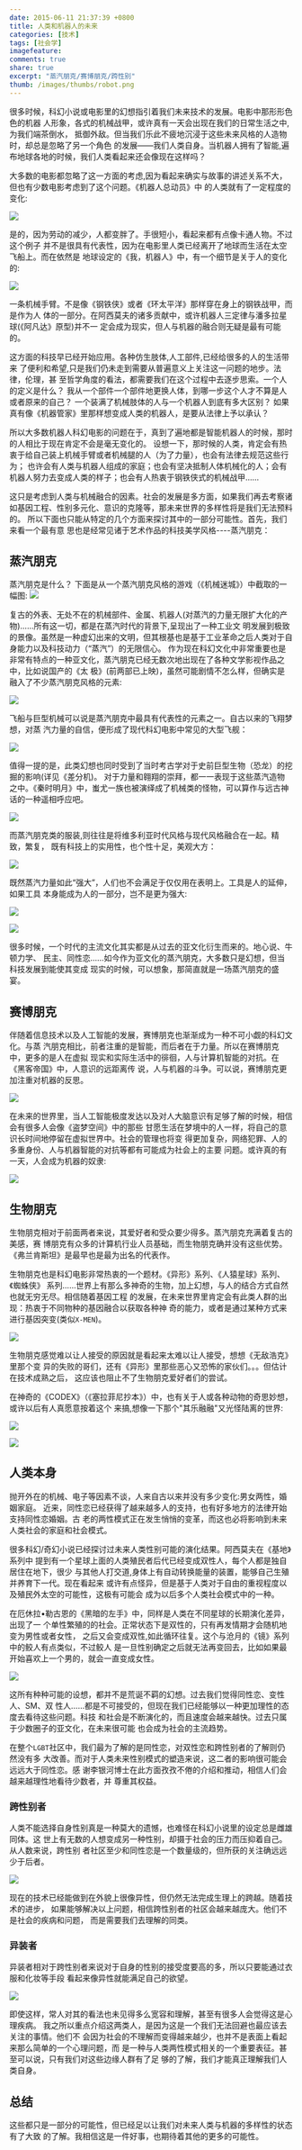 ```yaml
---
date: 2015-06-11 21:37:39 +0800
title: 人类和机器人的未来
categories: [技术]
tags: [社会学]
imagefeature:
comments: true
share: true
excerpt: "蒸汽朋克/赛博朋克/跨性别"
thumb: /images/thumbs/robot.png
---
```


很多时候，科幻小说或电影里的幻想指引着我们未来技术的发展。电影中那形形色色的机器
人形象，各式的机械战甲，或许真有一天会出现在我们的日常生活之中,为我们端茶倒水，
抵御外敌。但当我们乐此不疲地沉浸于这些未来风格的人造物时，却总是忽略了另一个角色
的发展——我们人类自身。当机器人拥有了智能,遍布地球各地的时候，我们人类看起来还会像现在这样吗？

<!--more-->

大多数的电影都忽略了这一方面的考虑,因为看起来确实与故事的讲述关系不大，但也有少数电影考虑到了这个问题。《机器人总动员》中
的人类就有了一定程度的变化:

![ ][1]

是的，因为劳动的减少，人都变胖了。手很短小，看起来都有点像卡通人物。不过这个例子
并不是很具有代表性，因为在电影里人类已经离开了地球而生活在太空飞船上。而在依然是
地球设定的《我，机器人》中，有一个细节是关于人的变化的:

![ ][2]

一条机械手臂。不是像《钢铁侠》或者《环太平洋》那样穿在身上的钢铁战甲，而是作为人
体的一部分。在阿西莫夫的诸多贡献中，或许机器人三定律与潘多拉星球(《阿凡达》原型)并不一
定会成为现实，但人与机器的融合则无疑是最有可能的。

这方面的科技早已经开始应用。各种仿生肢体,人工部件,已经给很多的人的生活带来
了便利和希望,只是我们仍未走到需要从普遍意义上关注这一问题的地步。法律，伦理，甚
至哲学角度的看法，都需要我们在这个过程中去逐步思索。一个人的定义是什么？
我从一个部件一个部件地更换人体，到哪一步这个人才不算是人或者原来的自己？
一个装满了机械肢体的人与一个机器人到底有多大区别？
如果真有像《机器管家》里那样想变成人类的机器人，是要从法律上予以承认？

所以大多数机器人科幻电影的问题在于，真到了遍地都是智能机器人的时候，那时的人相比于现在肯定不会是毫无变化的。
设想一下，那时候的人类，肯定会有热衷于给自己装上机械手臂或者机械腿的人（为了力量），也会有法律去规范这些行为；
也许会有人类与机器人组成的家庭；也会有坚决抵制人体机械化的人；会有机器人努力去变成人类的样子；也会有人热衷于钢铁侠式的机械战甲……

这只是考虑到人类与机械融合的因素。社会的发展是多方面，如果我们再去考察诸如基因工程、性别多元化、意识的克隆等，那未来世界的多样性将是我们无法预料的。
所以下面也只能从特定的几个方面来探讨其中的一部分可能性。首先，我们来看一个最有意
思也是经常见诸于艺术作品的科技美学风格----蒸汽朋克：


## 蒸汽朋克
蒸汽朋克是什么？ 下面是从一个蒸汽朋克风格的游戏（《机械迷城》）中截取的一幅图:
![ ][3]


复古的外表、无处不在的机械部件、金属、机器人(对蒸汽的力量无限扩大化的产物)……所有这一切，都是在蒸汽时代的背景下,呈现出了一种工业文
明发展到极致的景像。虽然是一种虚幻出来的文明，但其根基也是基于工业革命之后人类对于自身能力以及科技动力（“蒸汽”）的无限信心。
作为现在科幻文化中非常重要也是非常有特点的一种亚文化，蒸汽朋克已经无数次地出现在了各种文学影视作品之中，比如说国产的《太
极》(前两部已上映)，虽然可能剧情不怎么样，但确实是融入了不少蒸汽朋克风格的元素:

![ ][4]

飞船与巨型机械可以说是蒸汽朋克中最具有代表性的元素之一。自古以来的飞翔梦想，对蒸
汽力量的自信，便形成了现代科幻电影中常见的大型飞舰：


![ ][6]

值得一提的是，此类幻想也同时受到了当时考古学对于史前巨型生物（恐龙）的挖掘的影响(详见《差分机)。
对于力量和翱翔的崇拜，都一一表现于这些蒸汽造物之中。《秦时明月》中，蚩尤一族也被演绎成了机械类的怪物，可以算作与远古神话的一种遥相呼应吧。

![ ][5]

而蒸汽朋克类的服装,则往往是将维多利亚时代风格与现代风格融合在一起。精致，繁复，
既有科技上的实用性，也个性十足，美观大方：

![ ][11]

既然蒸汽力量如此“强大”，人们也不会满足于仅仅用在表明上。工具是人的延伸，如果工具
本身能成为人的一部分，岂不是更为强大:

![ ][8]

![ ][7]


很多时候，一个时代的主流文化其实都是从过去的亚文化衍生而来的。地心说、牛顿力学、
民主、同性恋……如今作为亚文化的蒸汽朋克，大多数只是幻想，但当科技发展到能使其变成
现实的时候，可以想象，那简直就是一场蒸汽朋克的盛宴。

## 赛博朋克

伴随着信息技术以及人工智能的发展，赛博朋克也渐渐成为一种不可小觑的科幻文化。与蒸
汽朋克相比，前者注重的是智能，而后者在于力量。所以在赛博朋克中，更多的是人在虚拟
现实和实际生活中的徘徊，人与计算机智能的对抗。在《黑客帝国》中，人意识的远距离传
说，人与机器的斗争。可以说，赛博朋克更加注重对机器的反思。


![ ][9]


在未来的世界里，当人工智能极度发达以及对人大脑意识有足够了解的时候，相信会有很多人会像《盗梦空间》中的那些
甘愿生活在梦境中的人一样，将自己的意识长时间地停留在虚拟世界中。社会的管理也将变
得更加复杂，网络犯罪、人的多重身份、人与机器智能的对抗等都有可能成为社会上的主要
问题。或许真的有一天，人会成为机器的奴隶:

![ ][12]



## 生物朋克

生物朋克相对于前面两者来说，其爱好者和受众要少得多。蒸汽朋克充满着复古的美感，赛
博朋克有众多的计算机行业人员基础，而生物朋克确并没有这些优势。
《弗兰肯斯坦》是最早也是最为出名的代表作。


生物朋克也是科幻电影非常热衷的一个题材。《异形》系列、《人猿星球》系列、《蜘蛛侠》
系列……世界上有那么多神奇的生物，加上幻想，与人的结合方式自然也就无穷无尽。相信随着基因工程
的发展，在未来世界里肯定会有此类人群的出现：热衷于不同物种的基因融合以获取各种神
奇的能力，或者是通过某种方式来进行基因突变(类似`X-MEN`)。

![ ][13]


生物朋克感觉难以让人接受的原因就是看起来太难以让人接受，想想《无敌浩克》里那个变
异的失败的哥们，还有《异形》里那些恶心又恐怖的家伙们。。。但估计在技术成熟之后，
这应该也阻止不了生物朋克爱好者们的尝试。

在神奇的《CODEX》（《塞拉菲尼抄本》）中，也有关于人或各种动物的奇思妙想，或许以后有人真愿意按着这个
来搞,想像一下那个"其乐融融"又光怪陆离的世界:


![ ][10]


![ ][14]



## 人类本身

抛开外在的机械、电子等因素不谈，人来自古以来并没有多少变化:男女两性，婚姻家庭。
近来，同性恋已经获得了越来越多人的支持，也有好多地方的法律开始支持同性恋婚姻。古
老的两性模式正在发生悄悄的变革，而这也必将影响到未来人类社会的家庭和社会模式。


很多科幻/奇幻小说已经探讨过未来人类性别可能的演化结果。阿西莫夫在《基地》系列中
提到有一个星球上面的人类殖民者后代已经变成双性人，每个人都是独自居住在地下，很少
与其他人打交道,身体上有自动转换能量的装置，能够自己生殖并养育下一代。现在看起来
或许有点怪异，但是基于人类对于自由的重视程度以及殖民外太空的可能性，这极有可能会
成为以后多个人类社会模式中的一种。

在厄休拉•勒古恩的《黑暗的左手》中，同样是人类在不同星球的长期演化差异，出现了一
个单性繁殖的的社会。正常状态下是双性的，只有再发情期才会随机地变为男性或者女性，
之后又会变成双性,如此循环往复。这个与沧月的《镜》系列中的鲛人有点类似，不过鲛人
是一旦性别确定之后就无法再变回去，比如如果最开始喜欢上一个男的，就会一直变成女性。


![ ][15]

这所有种种可能的设想，都并不是荒诞不羁的幻想。过去我们觉得同性恋、变性人、SM、双
性人……都是不可接受的，但现在我们已经能够以一种更加理性的态度去看待这些问题。科技
和社会是不断演化的，而且速度会越来越快。过去只属于少数圈子的亚文化，在未来很可能
也会成为社会的主流趋势。

在整个`LGBT`社区中，我们最为了解的是同性恋，对双性恋和跨性别者的了解则仍然没有多
大改善。而对于人类未来性别模式的塑造来说，这二者的影响很可能会远远大于同性恋。感
谢李银河博士在此方面孜孜不倦的介绍和推动，相信人们会越来越理性地看待少数者，并
尊重其权益。


### 跨性别者

人类不能选择自身性别真是一种莫大的遗憾，也难怪在科幻小说里的设定总是雌雄同体。这
世上有无数的人想变成另一种性别，却摄于社会的压力而压抑着自己。从人数来说，跨性别
者社区至少和同性恋是一个数量级的，但所获的关注确远远少于后者。

![ ][16]


现在的技术已经能做到在外貌上很像异性，但仍然无法完成生理上的跨越。随着技术的进步，
如果能够解决以上问题，相信跨性别者的社区会越来越庞大。他们不是社会的疾病和问题，
而是需要我们去理解的同类。


### 异装者

异装者相对于跨性别者来说对于自身的性别的接受度要高的多，所以只要能通过衣服和化妆等手段
看起来像异性就能满足自己的欲望。

![ ][17]

即使这样，常人对其的看法也未见得多么宽容和理解，甚至有很多人会觉得这是心理疾病。
我之所以重点介绍这两类人，是因为这是一个我们无法回避也最应该去关注的事情。他们不
会因为社会的不理解而变得越来越少，也并不是表面上看起来那么简单的一个心理问题，而
是一种与人类两性模式相关的一个重要表征。甚至可以说，只有我们对这些边缘人群有了足
够的了解，我们才能真正理解我们人类自身。



## 总结
这些都只是一部分的可能性，但已经足以让我们对未来人类与机器的多样性的状态有了大致
的了解。我相信这是一件好事，也期待着其他的更多的可能性。


[1]: http://hangyan.github.io/images/posts/robots/wall-e.jpg "wall-e"
[2]: http://hangyan.github.io/images/posts/robots/robot-arm.jpg "robot arm"
[3]: http://hangyan.github.io/images/posts/robots/steampunk.jpg "steampunk"
[4]: http://hangyan.github.io/images/posts/robots/taiji-1.jpg "taiji-1"
[5]: http://hangyan.github.io/images/posts/robots/taiji-2.jpg "taiji-2"
[6]: http://hangyan.github.io/images/posts/robots/fly-1.jpg "fly"
[7]: http://hangyan.github.io/images/posts/robots/sp-human-1.jpg "sp-human-1"
[8]: http://hangyan.github.io/images/posts/robots/sp-human-2.jpg "sp-human-2"
[9]: http://hangyan.github.io/images/posts/robots/matrix.jpg "matrix"
[10]: http://hangyan.github.io/images/posts/robots/codex.jpg "codex"
[11]: http://hangyan.github.io/images/posts/robots/cloth.jpg "cloth"
[12]: http://hangyan.github.io/images/posts/robots/baby.jpg "baby"
[13]: http://hangyan.github.io/images/posts/robots/mut.jpg "mut"
[14]: http://hangyan.github.io/images/posts/robots/codex-2.jpg "codex-2"
[15]: http://hangyan.github.io/images/posts/robots/jiaoren.jpg "jiaoren"
[16]: http://hangyan.github.io/images/posts/robots/poy.jpg "poy"
[17]: http://hangyan.github.io/images/posts/robots/cd.jpg "cd"
